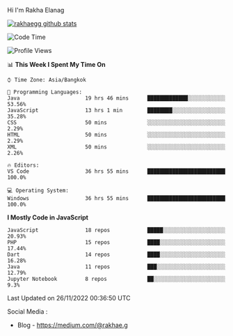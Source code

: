 Hi I'm Rakha Elanag


[![rakhaegg github stats](https://github-readme-stats.vercel.app/api?username=rakhaegg)](https://github.com/rakhaegg/rakhaegg)




<!--START_SECTION:waka-->
![Code Time](http://img.shields.io/badge/Code%20Time-1%2C017%20hrs%2056%20mins-blue)

![Profile Views](http://img.shields.io/badge/Profile%20Views-0-blue)

📊 **This Week I Spent My Time On** 

```text
⌚︎ Time Zone: Asia/Bangkok

💬 Programming Languages: 
Java                     19 hrs 46 mins      █████████████░░░░░░░░░░░░   53.56% 
JavaScript               13 hrs 1 min        ████████░░░░░░░░░░░░░░░░░   35.28% 
CSS                      50 mins             ░░░░░░░░░░░░░░░░░░░░░░░░░   2.29% 
HTML                     50 mins             ░░░░░░░░░░░░░░░░░░░░░░░░░   2.29% 
XML                      50 mins             ░░░░░░░░░░░░░░░░░░░░░░░░░   2.26%

🔥 Editors: 
VS Code                  36 hrs 55 mins      █████████████████████████   100.0%

💻 Operating System: 
Windows                  36 hrs 55 mins      █████████████████████████   100.0%

```

**I Mostly Code in JavaScript** 

```text
JavaScript               18 repos            █████░░░░░░░░░░░░░░░░░░░░   20.93% 
PHP                      15 repos            ████░░░░░░░░░░░░░░░░░░░░░   17.44% 
Dart                     14 repos            ████░░░░░░░░░░░░░░░░░░░░░   16.28% 
Java                     11 repos            ███░░░░░░░░░░░░░░░░░░░░░░   12.79% 
Jupyter Notebook         8 repos             ██░░░░░░░░░░░░░░░░░░░░░░░   9.3%

```



 Last Updated on 26/11/2022 00:36:50 UTC
<!--END_SECTION:waka-->

Social Media : 
- Blog - https://medium.com/@rakhae.g
